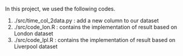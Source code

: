 In this project, we used the following codes.

1. ./src/time_col_2data.py : add a new column to our dataset
2. ./src/code_lon.R : contains the implementation of result based on London dataset
3. ./src/code_lpl.R : contains the implementation of result based on Liverpool dataset
